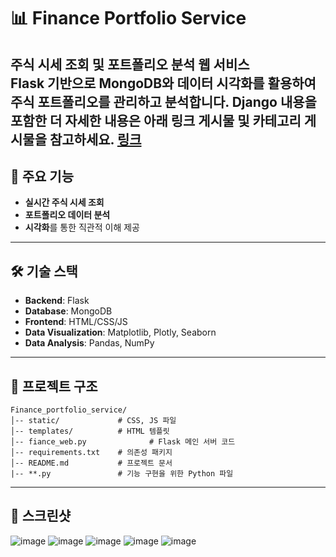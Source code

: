 # 📊 Finance Portfolio Service

**주식 시세 조회 및 포트폴리오 분석 웹 서비스**  
Flask 기반으로 MongoDB와 데이터 시각화를 활용하여 주식 포트폴리오를 관리하고 분석합니다.
Django 내용을 포함한 더 자세한 내용은 아래 링크 게시물 및 카테고리 게시물을 참고하세요.
[링크](https://blog.naver.com/mae_seok/222954977396)
---

## 🌟 주요 기능
- **실시간 주식 시세 조회**  
- **포트폴리오 데이터 분석**  
- **시각화**를 통한 직관적 이해 제공  

---

## 🛠 기술 스택
- **Backend**: Flask
- **Database**: MongoDB
- **Frontend**: HTML/CSS/JS
- **Data Visualization**: Matplotlib, Plotly, Seaborn
- **Data Analysis**: Pandas, NumPy

---

## 📂 프로젝트 구조
```plaintext
Finance_portfolio_service/
│-- static/             # CSS, JS 파일
│-- templates/          # HTML 템플릿
│-- fiance_web.py              # Flask 메인 서버 코드
│-- requirements.txt    # 의존성 패키지
│-- README.md           # 프로젝트 문서
|-- **.py               # 기능 구현을 위한 Python 파일
```

--- 

## 📸 스크린샷
![image](https://github.com/user-attachments/assets/44400b87-1857-480a-af28-a21c49f4ad7c)
![image](https://github.com/user-attachments/assets/43056098-dfb6-4812-92fc-9606db8293c7)
![image](https://github.com/user-attachments/assets/e047e987-acb1-4aef-b668-e7111354c418)
![image](https://github.com/user-attachments/assets/058a78d4-d468-4d4b-bd92-b4cf13a5ecbc)
![image](https://github.com/user-attachments/assets/11a43f93-d7cc-4693-93eb-82527a4ebbca)
